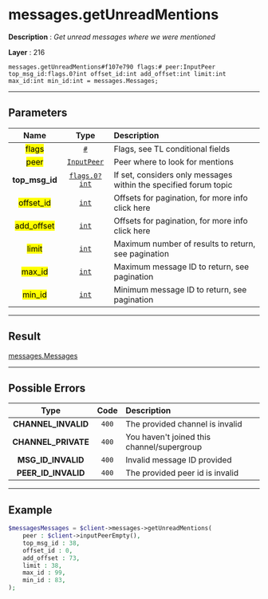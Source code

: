 # messages.getUnreadMentions

**Description** : *Get unread messages where we were mentioned*

**Layer** : 216

```tl
messages.getUnreadMentions#f107e790 flags:# peer:InputPeer top_msg_id:flags.0?int offset_id:int add_offset:int limit:int max_id:int min_id:int = messages.Messages;
```

---

## Parameters

| Name | Type | Description |
| :---: | :---: | :--- |
| <mark>flags</mark> | [`#`](type/#) | Flags, see TL conditional fields |
| <mark>peer</mark> | [`InputPeer`](type/InputPeer) | Peer where to look for mentions |
| **top_msg_id** | [`flags.0?int`](type/int) | If set, considers only messages within the specified forum topic |
| <mark>offset_id</mark> | [`int`](type/int) | Offsets for pagination, for more info click here |
| <mark>add_offset</mark> | [`int`](type/int) | Offsets for pagination, for more info click here |
| <mark>limit</mark> | [`int`](type/int) | Maximum number of results to return, see pagination |
| <mark>max_id</mark> | [`int`](type/int) | Maximum message ID to return, see pagination |
| <mark>min_id</mark> | [`int`](type/int) | Minimum message ID to return, see pagination |

---

## Result

[messages.Messages](type/messages.Messages)

---

## Possible Errors

| Type | Code | Description |
| :---: | :---: | :--- |
| **CHANNEL_INVALID** | `400` | The provided channel is invalid |
| **CHANNEL_PRIVATE** | `400` | You haven't joined this channel/supergroup |
| **MSG_ID_INVALID** | `400` | Invalid message ID provided |
| **PEER_ID_INVALID** | `400` | The provided peer id is invalid |

---

## Example

```php
$messagesMessages = $client->messages->getUnreadMentions(
	peer : $client->inputPeerEmpty(),
	top_msg_id : 38,
	offset_id : 0,
	add_offset : 73,
	limit : 38,
	max_id : 99,
	min_id : 83,
);
```